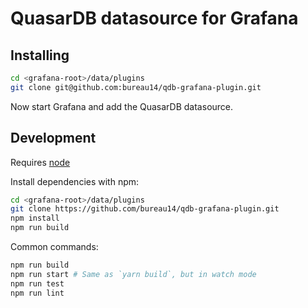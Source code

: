 # QuasarDB datasource for Grafana

## Installing

```sh
cd <grafana-root>/data/plugins
git clone git@github.com:bureau14/qdb-grafana-plugin.git
```

Now start Grafana and add the QuasarDB datasource.

## Development

Requires [node](https://nodejs.org/en/)

Install dependencies with npm:

```sh
cd <grafana-root>/data/plugins
git clone https://github.com/bureau14/qdb-grafana-plugin.git
npm install
npm run build
```

Common commands:

```sh
npm run build
npm run start # Same as `yarn build`, but in watch mode
npm run test
npm run lint
```
